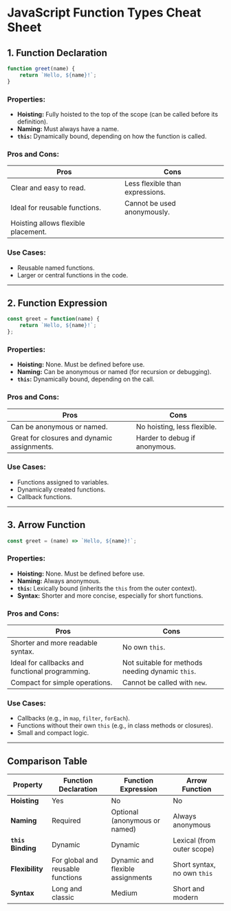 
# JavaScript Function Types Cheat Sheet

## **1. Function Declaration**
```javascript
function greet(name) {
    return `Hello, ${name}!`;
}
```

### **Properties:**
- **Hoisting:** Fully hoisted to the top of the scope (can be called before its definition).
- **Naming:** Must always have a name.
- **`this`:** Dynamically bound, depending on how the function is called.

### **Pros and Cons:**
| Pros                                 | Cons                              |
|--------------------------------------|-----------------------------------|
| Clear and easy to read.              | Less flexible than expressions.  |
| Ideal for reusable functions.        | Cannot be used anonymously.      |
| Hoisting allows flexible placement.  |                                   |

### **Use Cases:**
- Reusable named functions.
- Larger or central functions in the code.

---

## **2. Function Expression**
```javascript
const greet = function(name) {
    return `Hello, ${name}!`;
};
```

### **Properties:**
- **Hoisting:** None. Must be defined before use.
- **Naming:** Can be anonymous or named (for recursion or debugging).
- **`this`:** Dynamically bound, depending on the call.

### **Pros and Cons:**
| Pros                                 | Cons                              |
|--------------------------------------|-----------------------------------|
| Can be anonymous or named.           | No hoisting, less flexible.      |
| Great for closures and dynamic assignments. | Harder to debug if anonymous.    |

### **Use Cases:**
- Functions assigned to variables.
- Dynamically created functions.
- Callback functions.

---

## **3. Arrow Function**
```javascript
const greet = (name) => `Hello, ${name}!`;
```

### **Properties:**
- **Hoisting:** None. Must be defined before use.
- **Naming:** Always anonymous.
- **`this`:** Lexically bound (inherits the `this` from the outer context).
- **Syntax:** Shorter and more concise, especially for short functions.

### **Pros and Cons:**
| Pros                                 | Cons                              |
|--------------------------------------|-----------------------------------|
| Shorter and more readable syntax.    | No own `this`.                   |
| Ideal for callbacks and functional programming. | Not suitable for methods needing dynamic `this`. |
| Compact for simple operations.       | Cannot be called with `new`.     |

### **Use Cases:**
- Callbacks (e.g., in `map`, `filter`, `forEach`).
- Functions without their own `this` (e.g., in class methods or closures).
- Small and compact logic.

---

## **Comparison Table**

| Property             | Function Declaration          | Function Expression         | Arrow Function              |
|----------------------|-------------------------------|-----------------------------|-----------------------------|
| **Hoisting**         | Yes                           | No                          | No                          |
| **Naming**           | Required                     | Optional (anonymous or named) | Always anonymous           |
| **`this` Binding**   | Dynamic                       | Dynamic                     | Lexical (from outer scope)  |
| **Flexibility**      | For global and reusable functions | Dynamic and flexible assignments | Short syntax, no own `this` |
| **Syntax**           | Long and classic              | Medium                      | Short and modern            |
